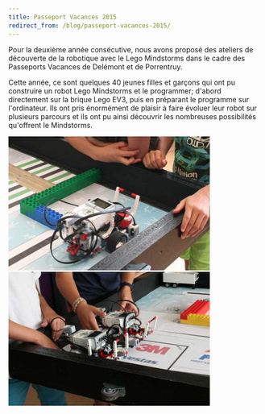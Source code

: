 ```yaml
---
title: Passeport Vacances 2015
redirect_from: /blog/passeport-vacances-2015/
---
```


Pour la deuxième année consécutive, nous avons proposé des ateliers de découverte de la robotique
avec le Lego Mindstorms dans le cadre des Passeports Vacances de Delémont et de Porrentruy.

Cette année, ce sont quelques 40 jeunes filles et garçons qui ont pu construire un robot Lego Mindstorms
et le programmer; d'abord directement sur la brique Lego EV3, puis en préparant le programme sur l'ordinateur.
Ils ont pris énormément de plaisir à faire évoluer leur robot sur plusieurs parcours et ils ont pu
ainsi découvrir les nombreuses possibilités qu'offrent le Mindstorms.

![Photo](/media/posts/2015-08-15-passeport-vacances-1.jpg)
![Photo](/media/posts/2015-08-15-passeport-vacances-2.jpg)
